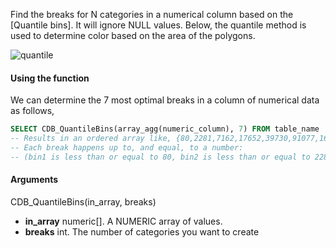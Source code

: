 Find the breaks for N categories in a numerical column based on the [Quantile bins]. It will ignore NULL values. Below, the quantile method is used to determine color based on the area of the polygons.

![quantile](https://f.cloud.github.com/assets/370259/140714/932ed0e6-722b-11e2-9807-ffbd0fddb9ac.png)

#### Using the function

We can determine the 7 most optimal breaks in a column of numerical data as follows, 

```sql
SELECT CDB_QuantileBins(array_agg(numeric_column), 7) FROM table_name
-- Results in an ordered array like, {80,2281,7162,17652,39730,91077,1638094}
-- Each break happens up to, and equal, to a number: 
-- (bin1 is less than or equal to 80, bin2 is less than or equal to 2281, etc.)
```

#### Arguments

CDB_QuantileBins(in_array, breaks)

* **in_array** numeric[]. A NUMERIC array of values.
* **breaks** int. The number of categories you want to create
